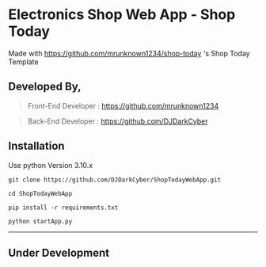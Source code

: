 # Electronics Shop Web App - Shop Today

Made with https://github.com/mrunknown1234/shop-today 's Shop Today Template


## Developed By,

> Front-End Developer : https://github.com/mrunknown1234

> Back-End Developer  : https://github.com/DJDarkCyber

## Installation

Use python Version 3.10.x

`git clone https://github.com/DJDarkCyber/ShopTodayWebApp.git`

`cd ShopTodayWebApp`

`pip install -r requirements.txt`

`python startApp.py`


-------------------
**Under Development**
-------------------
